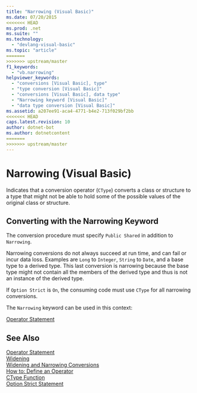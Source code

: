```yaml
---
title: "Narrowing (Visual Basic)"
ms.date: 07/20/2015
<<<<<<< HEAD
ms.prod: .net
ms.suite: ""
ms.technology: 
  - "devlang-visual-basic"
ms.topic: "article"
=======
>>>>>>> upstream/master
f1_keywords: 
  - "vb.narrowing"
helpviewer_keywords: 
  - "conversions [Visual Basic], type"
  - "type conversion [Visual Basic]"
  - "conversions [Visual Basic], data type"
  - "Narrowing keyword [Visual Basic]"
  - "data type conversion [Visual Basic]"
ms.assetid: a207ee91-aca4-4771-b4e2-713f029bf2bb
<<<<<<< HEAD
caps.latest.revision: 10
author: dotnet-bot
ms.author: dotnetcontent
=======
>>>>>>> upstream/master
---
```

# Narrowing (Visual Basic)
Indicates that a conversion operator (`CType`) converts a class or structure to a type that might not be able to hold some of the possible values of the original class or structure.  
  
## Converting with the Narrowing Keyword  
 The conversion procedure must specify `Public Shared` in addition to `Narrowing`.  
  
 Narrowing conversions do not always succeed at run time, and can fail or incur data loss. Examples are `Long` to `Integer`, `String` to `Date`, and a base type to a derived type. This last conversion is narrowing because the base type might not contain all the members of the derived type and thus is not an instance of the derived type.  
  
 If `Option Strict` is `On`, the consuming code must use `CType` for all narrowing conversions.  
  
 The `Narrowing` keyword can be used in this context:  
  
 [Operator Statement](../../../visual-basic/language-reference/statements/operator-statement.md)  
  
## See Also  
 [Operator Statement](../../../visual-basic/language-reference/statements/operator-statement.md)  
 [Widening](../../../visual-basic/language-reference/modifiers/widening.md)  
 [Widening and Narrowing Conversions](../../../visual-basic/programming-guide/language-features/data-types/widening-and-narrowing-conversions.md)  
 [How to: Define an Operator](../../../visual-basic/programming-guide/language-features/procedures/how-to-define-an-operator.md)  
 [CType Function](../../../visual-basic/language-reference/functions/ctype-function.md)  
 [Option Strict Statement](../../../visual-basic/language-reference/statements/option-strict-statement.md)
